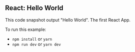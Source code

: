## React: Hello World ##

This code snapshot output "Hello World". The first React App.

To run this example:

- `npm install` or `yarn`
- `npm run dev` or `yarn dev`

